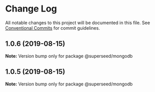 # Change Log

All notable changes to this project will be documented in this file.
See [Conventional Commits](https://conventionalcommits.org) for commit guidelines.

## 1.0.6 (2019-08-15)

**Note:** Version bump only for package @superseed/mongodb





## 1.0.5 (2019-08-15)

**Note:** Version bump only for package @superseed/mongodb
